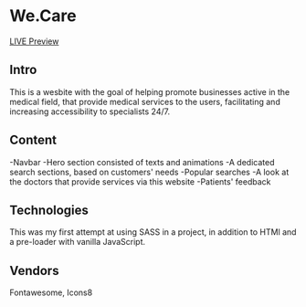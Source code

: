 # We.Care

<a href="https://roozbehzhuleh.github.io/wecare/">LIVE Preview</a>


## Intro
This is a wesbite with the goal of helping promote businesses active in the medical field, that provide medical services to the users, facilitating and increasing accessibility to specialists 24/7.

## Content
-Navbar
-Hero section consisted of texts and animations
-A dedicated search sections, based on customers' needs
-Popular searches
-A look at the doctors that provide services via this website
-Patients' feedback


## Technologies
This was my first attempt at using SASS in a project, in addition to HTMl and a pre-loader with vanilla JavaScript.

## Vendors
Fontawesome, Icons8
